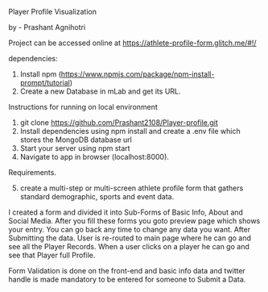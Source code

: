 Player Profile Visualization

by - Prashant Agnihotri

Project can be accessed online at https://athlete-profile-form.glitch.me/#!/

dependencies:

1. Install npm (https://www.npmjs.com/package/npm-install-prompt/tutorial)
2. Create a new Database in mLab and get its URL.

Instructions for running on local environment

1. git clone https://github.com/Prashant2108/Player-profile.git
2. Install dependencies using npm install and create a .env file which stores the MongoDB database url
3. Start your server using npm start
4. Navigate to app in browser (localhost:8000).

Requirements.

5. create a multi-step or multi-screen athlete profile form that gathers standard demographic, sports and event data.

I created a form and divided it into Sub-Forms of Basic Info, About and Social Media. After you fill these forms you goto preview page which shows your entry.
You can go back any time to change any data you want. After Submitting the data. User is re-routed to main page where he can go and see all the Player Records. When a user clicks on a player he can go and see that Player full Profile.

Form Validation is done on the front-end and basic info data and twitter handle is made mandatory to be entered for someone to Submit a Data.

